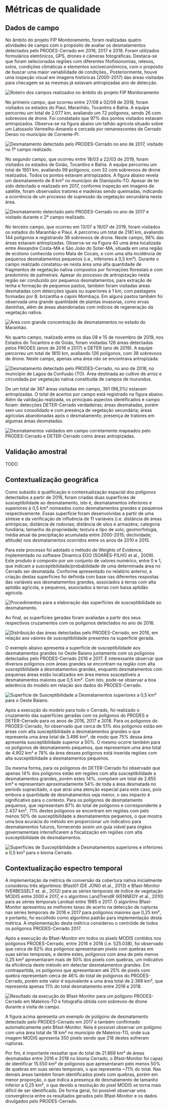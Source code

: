 # Métricas de qualidade

## Dados de campo

No âmbito do projeto FIP Monitoramento, foram realizadas quatro atividades de campo com o propósito de avaliar os desmatamentos detectados pelo PRODES-Cerrado em 2016, 2017 e 2018. Foram utilizados formulários eletrônicos, GPS, drones e câmeras fotográficas. Destaca-se que foram selecionadas regiões com diferentes fitofisionomias, relevos, solos, condições climáticas e elementos socioeconômicos, com o propósito de buscar uma maior variabilidade de condições,. Posteriormente, houve uma inspeção visual em imagens históricas (2000-2017) das áreas visitadas para checagem se as mesmas já estavam antropizadas ano de detecção.

![Roteiro dos campos realizados no âmbito do projeto FIP Monitoramento](imgs/01/roteiros.jpg "Roteiro dos campos realizados no âmbito do projeto FIP Monitoramento")


No primeiro campo, que ocorreu entre 27/08 à 02/09 de 2018, foram visitados os estados do Piauí, Maranhão, Tocantins e Bahia. A equipe percorreu um total de 2.077 km, avaliando um 72 polígonos, sendo 26 com sobrevoos de drone. Foi constatado que 97% dos pontos visitados estavam antropizados. Observa-se na figura abaixo um talhão agrícola situado sobre um Latossolo Vermelho-Amarelo e cercada por remanescentes de Cerrado Denso no município de Corrente-PI. 

![Desmatamento detectado pelo PRODES-Cerrado no ano de 2017, visitado no 1º campo realizado.](imgs/01/campo_1.png "Desmatamento detectado pelo PRODES-Cerrado no ano de 2017, visitado no 1º campo realizado.")

No segundo campo, que ocorreu entre 18/03 a 22/03 de 2019, foram visitados os estados de Goiás, Tocantins e Bahia. A equipe percorreu um total de 1951 km, avaliando 99 polígonos, com 32 com sobrevoos de drone realizados. Todos os pontos estavam antropizados. A figura abaixo revela um desmatamento de 8 km² no município de Dianópolis-TO. Apesar de ter sido detectado e realizado em 2017, conforme inspeção em imagens de satélite, foram observados tratores e madeiras sendo queimadas, indicando a ocorrência de um processo de supressão da vegetação secundária nesta área.


![Desmatamento detectado pelo PRODES-Cerrado no ano de 2017 e visitado durante o 2º campo realizado.](imgs/01/campo_2.png "Desmatamento detectado pelo PRODES-Cerrado no ano de 2017 e visitado durante o 2º campo realizado.")


No terceiro campo, que ocorreu em 13/07 a 19/07 de 2019, foram visitados os estados do Maranhão e Piauí. A percorreu um total de 2181 km, avaliando 144 polígonos e registrando 38 sobrevoos de drone. Neste campo, 98% das áreas estavam antropizadas. Observa-se na Figura 40 uma área localizada entre Alexandre Costa-MA e São João do Soter-MA, situada em uma região de ecótono conhecida como Mata de Cocais, e com uma alta incidência de pequenos desmatamentos pequenos (i.e., inferiores à 0,5 km²). Durante o campo realizado constatou-se nesta área uma alta quantidade de fragmentos de vegetação nativa compostos por formações florestais e com predomínio de palmeirais. Apesar do processo de antropização nesta região ser conduzido por pequenos desmatamentos, para extração de lenha e formação de pequenos pastos, também foram visitadas áreas desmatadas com detecções iguais ou superiores à 1 km, com pastagens formadas por B. brizantha e capim Mombaça. Em alguns pastos também foi observada uma grande quantidade de plantas invasoras, como ervas daninhas, além de áreas abandonadas com indícios de regeneração da vegetação nativa.

![Área com grande concentração de desmatamentos no estado do Maranhão.](imgs/01/campo_3.png "Área com grande concentração de desmatamentos no estado do Maranhão.")

No quarto campo, realizado entre os dias 08 e 15 de novembro de 2019, nos Estados do Tocantins e de Goiás, foram visitadas 126 áreas detectadas pelos PRODES (anos de 2016 e 2017) e DETER (ano de 2019). A equipe percorreu um total de 1810 km, avaliando 126 polígonos, com 38 sobrevoos de drone. Neste campo, apenas uma área não se encontrava antropizada.

![Desmatamento detectado pelo PRODES-Cerrado, no ano de 2018, no município de Lagoa da Confusão (TO). Área destinada ao cultivo de arroz e circundada por vegetação nativa constituída de campos de murundus.](imgs/01/campo_4.jpg "Desmatamento detectado pelo PRODES-Cerrado, no ano de 2018, no município de Lagoa da Confusão (TO). Área destinada ao cultivo de arroz e circundada por vegetação nativa constituída de campos de murundus.")

De um total de 367‬ áreas visitadas em campo, 361‬ (98,3%) estavam antropizadas. O total de acertos por campo está registrado na figura abaixo. Além da validação realizada, os principais aspectos identificados e campo foram: detecções DETER-Cerrado verdadeiras; áreas desmatadas, porém sem uso consolidado e com presença de vegetação secundária; áreas agrícolas abandonadas após o desmatamento; presença de tratores em algumas áreas desmatadas.

![Desmatamentos validados em campo corretamente mapeados pelo PRODES-Cerrado e DETER-Cerrado como áreas antropizadas.](imgs/01/concordancia_campos.jpg "Desmatamentos validados em campo corretamente mapeados pelo PRODES-Cerrado e DETER-Cerrado como áreas antropizadas.")


## Validação amostral
TODO

## Contextualização geográfica

Como subsídio à qualificação e contextualização espacial dos polígonos detectados a partir de 2016, foram criadas duas superfícies de susceptibilidade ao desmatamento, isto é, desmatamentos inferiores e superiores à 0,5 km² nomeados como desmatamentos grandes e pequenos respectivamente. Essas superfície foram desenvolvidas a partir de uma síntese e da verificação de influência de 11 variáveis (i.e. distância de áreas antrópicas; distância de rodovias; distância de silos e armazéns; categoria fundiária; tamanho da propriedade; textura e tipo de solo; geomorfologia, média anual da precipitação acumulada entre 2000-2015; declividade; altitude) nos desmatamentos ocorridos entre os anos de 2010 e 2015.

Para este processo foi adotado o método de Weights of Evidence, implementado no software Dinamica EGO (SOARES-FILHO et al., 2009). Este produto é composto por um conjunto de valores numérico, entre 0 e 1, que indicam a susceptibilidade/probabilidade de uma determinada área no Cerrado ser desmatada. Conforme apresentado no relatório anterior, a criação destas superfícies foi definida com base nas diferentes respostas das variáveis aos desmatamentos grandes, associados à terras com alta aptidão agrícola, e pequenos, associados à terras com baixa aptidão agrícola.


![Procedimentos para a elaboração das superfícies de susceptibilidade ao desmatamento.](imgs/01/fluxograma.jpg "Procedimentos para a elaboração das superfícies de susceptibilidade ao desmatamento.")


Ao final, as superfícies geradas foram avaliadas a partir dos seus respectivos cruzamentos com os polígonos detectados no ano de 2016.

![Distribuição das áreas detectadas pelo PRODES-Cerrado, em 2016, em relação aos valores de susceptibilidade presentes na superfície gerada.](imgs/01/suscep_x_d2016.jpg "Distribuição das áreas detectadas pelo PRODES-Cerrado, em 2016, em relação aos valores de susceptibilidade presentes na superfície gerada.")


O exemplo abaixo apresenta a superfície de susceptibilidade aos desmatamentos grandes no Oeste Baiano juntamente com os polígonos detectados pelo PRODES-Cerrado 2016 e 2017. É interessante observar que diversos polígonos com áreas grandes se encontram na região com alta susceptibilidade a desmatamentos grandes, enquanto desmatamentos com pequenas áreas estão localizados em área menos susceptíveis a desmatamentos maiores que 0,5 km². Com isto, pode-se observar a boa aderência do modelo em relação aos dados do PRODES-Cerrado.

![Superfície de Susceptibilidade a Desmatamentos superiores a 0,5 km² para o Oeste Baiano.](imgs/01/suscep_oeste_baiano.png "Superfície de Susceptibilidade a Desmatamentos superiores a 0,5 km² para o Oeste Baiano.")


Após a execução do modelo para todo o Cerrado, foi realizado o cruzamento das superfícies geradas com os polígonos do PRODES e DETER-Cerrado para os anos de 2016, 2017 e 2018. Para os polígonos do PRODES-Cerrado, foi observado que cerca de 51% dos polígonos estão em áreas com alta susceptibilidade a desmatamentos grandes o que representa uma área total de 3.496 km², de modo que 75% dessa área apresenta susceptibilidade superior a 50%. O mesmo ocorre também para os polígonos de desmatamento pequenos, que representam uma área total de 4.902 km² e 78% da área desses polígonos está inserida regiões com alta susceptibilidade a desmatamentos pequenos.

Da mesma forma, para os polígonos do DETER-Cerrado foi observado que apenas 14% dos polígonos estão em regiões com alta susceptibilidade a desmatamentos grandes, porém estes 14%, compõem um total de 2.855 km² e representam aproximadamente 54% de toda a área desmatada no período supracitado, o que atrai uma atenção especial para este caso, pois embora a quantidade de desmatamentos seja menor, o seu impacto é significativo para o contexto. Para os polígonos de desmatamento pequenos, que representam 87% do total de polígonos e correspondente a 2.437 km², 71% destes polígonos se encontram em regiões com pelo menos 50% de susceptibilidade a desmatamentos pequenos, o que mostra uma boa acurácia do método em proporcionar um indicativo para desmatamentos futuros, fornecendo assim um guia viável para órgãos governamentais intensificarem a fiscalização em regiões com alta susceptibilidade de desmatamentos.

![Superfícies de Susceptibilidade a Desmatamentos superiores e inferiores a 0,5 km² para o bioma Cerrado.](imgs/01/superficies_2_tamanhos.jpg "Superfícies de Susceptibilidade a Desmatamentos superiores e inferiores a 0,5 km² para o bioma Cerrado.")




## Contextualização espectro temporal

A implementação da métrica de conversão da cobertura nativa inicialmente considerou três algoritmos: Bfast01 (DE JONG et.al., 2013) e Bfast-Monitor (VERBESSELT et. al., 2012) para as séries temporais de índice de vegetação MODIS entre 2000 e 2017, e o algoritmo LandTrendR (KENNEDY et al., 2010) para as séries temporais Landsat entre 1985 e 2017. O algoritmo Bfast-Monitor apresentou as melhores taxas de acerto na detecção de rupturas nas séries temporais de 2016 e 2017 para polígonos maiores que 0,25 km², e portanto, foi escolhido como algoritmo padrão para implementação desta métrica. A implementação desta métrica considerou o centróide de todos os polígonos PRODES-Cerrado 2017.

Após a execução do Bfast-Monitor em todos os pixels MODIS contidos nos polígonos PRODES-Cerrado, entre 2016 e 2018 (i.e. 525.038), foi observado que cerca de 82% dos polígonos apresentaram pixels com quebras em suas séries temporais, e dentre estes, polígonos com área de pelo menos 0,25 km² apresentaram mais de 50% dos pixels com quebras, um indicativo da eficiência deste método em detectar desmatamentos grandes. Em contrapartida, os polígonos que apresentaram até 25% de pixels com quebra representam cerca de 46% do total de polígonos do PRODES-Cerrado, porém este valor é equivalente a uma área total de 2.369 km², que representa apenas 11% do total desmatamento entre 2016 e 2018.

![Resultado da execução do Bfast-Monitor para um polígono PRODES-Cerrado em Mateiros-TO e fotografia obtida com sobrevoo de drone durante a visita de campo.](imgs/01/bfast.png "Resultado da execução do Bfast-Monitor para um polígono PRODES-Cerrado em Mateiros-TO e fotografia obtida com sobrevoo de drone durante a visita de campo.")

A figura acima apresenta um exemplo de polígono de desmatamento detectado pelo PRODES-Cerrado em 2017 e também confirmado automaticamente pelo Bfast-Monitor. Nela é possível observar um polígono com uma área total de 18 km² no município de Mateiros-TO, onde sua imagem MODIS apresenta 350 pixels sendo que 218 destes sofreram rupturas.

Por fim, é importante ressaltar que do total de 21.869 km² de áreas desmatadas entre 2016 e 2018 no bioma Cerrado, o Bfast-Monitor foi capaz de identificar 15.550 km² de polígonos que apresentaram pelo menos 50% de quebras em suas séries temporais, o que representa ~71% do total. Nas demais áreas também foram identificados pixels com quebras, porém em menor proporção, o que indica a presença de desmatamento de tamanho inferior a 0,25 km², o que devido a resolução do pixel MODIS se torna mais difícil de ser identificado. De forma geral, foi possível observar uma convergência entre os resultados gerados pelo Bfast-Monitor e os dados divulgados pelo PRODES-Cerrado.


